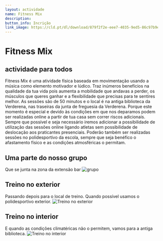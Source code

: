 ```yaml
---
layout: actividade
name: Fitness Mix 
description:  
button_info: Incrição
link_image: https://cld.pt/dl/download/879f2f2e-eee7-4035-9ed5-86c97b9e3a48/fitnessmix.jpg
---
```



# Fitness Mix

## actividade para todos

Fitness Mix é uma atividade física baseada em movimentação usando a música como elemento motivador e lúdico.
Traz inúmeros benefícios na qualidade da tua vida pois aumenta a mobilidade que andavas a perder, os músculos que queres ganhar e a flexibilidade que precisas para te sentires melhor.
As sessões são de 50 minutos e o local é na antiga biblioteca da Verderena, nas traseiras da junta de freguesia da Verderena.
Porque este momento é especial e devido às condições em que nos deparamos podem ser realizadas online a partir de tua casa sem correr riscos adicionais.
Sempre que possível e seja necessário iremos adicionar a possibilidade de utilização das sessões online ligando atletas sem possibilidade de deslocação aos praticantes presenciais.
Poderão também ser realizadas sessões no polidesportivo da escola, sempre que seja benéfico o afastamento físico e as condições atmosféricas o permitam.

## Uma parte do nosso grupo

Que se junta na zona da extensão bar
![grupo](https://cld.pt/dl/download/485ceaa9-220b-4a45-8c71-060c30f5eaa8/fitness_entrada.jpeg)

## Treino no exterior

Passando depois para o local de treino. Quando possível usamos o polidesportivo exterior.
![Treino no exterior](https://cld.pt/dl/download/a421f329-555f-4791-81b5-cab6af58cb97/Fitness_exterior.jpeg)

## Treino no interior

E quando as condições climatéricas não o permitem, vamos para a antiga biblioteca.
![Treino no interior](https://cld.pt/dl/download/5bf5f3c1-6bc1-4bd2-96ba-8f971349fefc/fitness_interior.jpeg)
